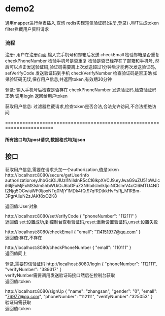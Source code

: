 # demo2
通用mapper进行单表插入,查询
redis实现短信验证码(注册,登录)
JWT生成token
filter拦截用户资料请求

### 流程


注册:
用户在注册页面,输入完手机号和邮箱后发送
checkEmall  检验邮箱是否重复
checkPhoneNumber   检验手机号是否重复
检验是否已经存在了邮箱和手机号,
然后可以点击发送验证码,验证码需要离上次发送超过1分钟后才能再次发送验证码,
setVerifyCode  发送验证码到手机
checkVerifyNumber  检查验证码是否正确
如果验证码无误,保存用户信息,并返回token,有效期30分钟

登录:
输入手机号后检查是否存在
checkPhoneNumber
发送验证码,检查验证码正确
调用login
返回给用户token


获取用户信息:
过滤器拦截请求,检查token是否合法,合法允许访问,不合法拒绝访问





=======================================================================
#### 所有接口均为post请求,数据格式均为json
 ## 接口

获取用户信息,需要在请求头加一个authorization,值是token  
http://localhost:8080/secure/getUserInfo
authorization:eyJhbGciOiJIUzI1NiIsInR5cCI6IkpXVCJ9.eyJwaG9uZU51bWJlciI6IjExMjExMSIsIm5hbWUiOiJ6aGFuZ3NhbiIsImlkIjoiNCIsImV4cCI6MTU4NDI2Njg5OCwiaWF0IjoxNTg0MjY1MDk4fQ.97qfRDtkkHvFsRj_M1RBm-3PgrAliuN2zJAKf8xO2K8

返回值:User对象


http://localhost:8080/setVerifyCode
{
	"phoneNumber": "112111"
}  
 返回值   set:设置成功,到控制台查看验证码,reset:重新设置验证码,unset:设置失败


http://localhost:8080/checkEmall
{
    "emall": "114151977@qq.com"
}  
返回值:存在,不存在

http://localhost:8080/checkPhoneNumber
{
    "emall": "110111"
}  
返回值同上

登录,需要短信验证码
http://localhost:8080/login
{
    "phoneNumber": "112111",
    "verifyNumber": "389317"
}  
verifyNumber需要调用发送验证码接口然后在控制台获取  
返回值:token

http://localhost:8080/signUp
{
    "name": "zhangsan",
    "gender": "0",
    "emall": "76977@qq.com",
    "phoneNumber": "112111",
    "verifyNumber":"325053"
}  
验证码需获取  
返回值:token  


